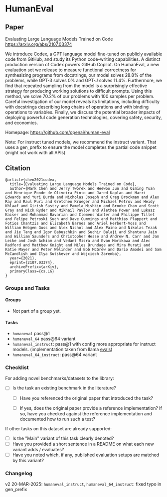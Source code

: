 # HumanEval

## Paper
Evaluating Large Language Models Trained on Code
https://arxiv.org/abs/2107.03374

We introduce Codex, a GPT language model fine-tuned on publicly available code from GitHub, and study its Python code-writing capabilities. A distinct production version of Codex powers GitHub Copilot. On HumanEval, a new evaluation set we release to measure functional correctness for synthesizing programs from docstrings, our model solves 28.8% of the problems, while GPT-3 solves 0% and GPT-J solves 11.4%. Furthermore, we find that repeated sampling from the model is a surprisingly effective strategy for producing working solutions to difficult prompts. Using this method, we solve 70.2% of our problems with 100 samples per problem. Careful investigation of our model reveals its limitations, including difficulty with docstrings describing long chains of operations and with binding operations to variables. Finally, we discuss the potential broader impacts of deploying powerful code generation technologies, covering safety, security, and economics.

Homepage: https://github.com/openai/human-eval

Note: For instruct tuned models, we recommend the instruct variant. That uses a gen_prefix to ensure the model completes the partial code snippet (might not work with all APIs)

## Citation
```
@article{chen2021codex,
  title={Evaluating Large Language Models Trained on Code},
  author={Mark Chen and Jerry Tworek and Heewoo Jun and Qiming Yuan and Henrique Ponde de Oliveira Pinto and Jared Kaplan and Harri Edwards and Yuri Burda and Nicholas Joseph and Greg Brockman and Alex Ray and Raul Puri and Gretchen Krueger and Michael Petrov and Heidy Khlaaf and Girish Sastry and Pamela Mishkin and Brooke Chan and Scott Gray and Nick Ryder and Mikhail Pavlov and Alethea Power and Lukasz Kaiser and Mohammad Bavarian and Clemens Winter and Philippe Tillet and Felipe Petroski Such and Dave Cummings and Matthias Plappert and Fotios Chantzis and Elizabeth Barnes and Ariel Herbert-Voss and William Hebgen Guss and Alex Nichol and Alex Paino and Nikolas Tezak and Jie Tang and Igor Babuschkin and Suchir Balaji and Shantanu Jain and William Saunders and Christopher Hesse and Andrew N. Carr and Jan Leike and Josh Achiam and Vedant Misra and Evan Morikawa and Alec Radford and Matthew Knight and Miles Brundage and Mira Murati and Katie Mayer and Peter Welinder and Bob McGrew and Dario Amodei and Sam McCandlish and Ilya Sutskever and Wojciech Zaremba},
  year={2021},
  eprint={2107.03374},
  archivePrefix={arXiv},
  primaryClass={cs.LG}
}
```

### Groups and Tasks

#### Groups

* Not part of a group yet.

#### Tasks

- `humaneval` pass@1
- `humaneval_64` pass@64 variant
- `humaneval_instruct`: pass@1 with config more appropriate for instruct models. (implementation taken from llama [evals](https://huggingface.co/datasets/meta-llama/Llama-3.1-8B-Instruct-evals/viewer/Llama-3.1-8B-Instruct-evals__human_eval__details?row=0))
- `humaneval_64_instruct`: pass@64 variant

### Checklist

For adding novel benchmarks/datasets to the library:
* [ ] Is the task an existing benchmark in the literature?
  * [ ] Have you referenced the original paper that introduced the task?
  * [ ] If yes, does the original paper provide a reference implementation? If so, have you checked against the reference implementation and documented how to run such a test?


If other tasks on this dataset are already supported:
* [ ] Is the "Main" variant of this task clearly denoted?
* [ ] Have you provided a short sentence in a README on what each new variant adds / evaluates?
* [ ] Have you noted which, if any, published evaluation setups are matched by this variant?

### Changelog
v2 20-MAR-2025: `humaneval_instruct`, `humaneval_64_instruct`: fixed typo in gen_prefix
